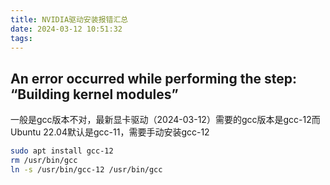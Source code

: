 ```yaml
---
title: NVIDIA驱动安装报错汇总
date: 2024-03-12 10:51:32
tags:
---
```

## An error occurred while performing the step: “Building kernel modules”
一般是gcc版本不对，最新显卡驱动（2024-03-12）需要的gcc版本是gcc-12而Ubuntu 22.04默认是gcc-11，需要手动安装gcc-12
```bash
sudo apt install gcc-12
rm /usr/bin/gcc
ln -s /usr/bin/gcc-12 /usr/bin/gcc
```